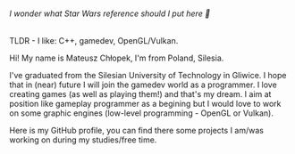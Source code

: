 ###### I wonder what Star Wars reference should I put here 🤔

TLDR - I like: C++, gamedev, OpenGL/Vulkan.

Hi! My name is Mateusz Chłopek, I'm from Poland, Silesia.

I've graduated from the Silesian University of Technology in Gliwice. I hope that in (near) future I will join the gamedev world as a programmer. I love creating games (as well as playing them!) and that's my dream. I aim at position like gameplay programmer as a begining but I would love to work on some graphic engines (low-level programming - OpenGL or Vulkan).

Here is my GitHub profile, you can find there some projects I am/was working on during my studies/free time.
